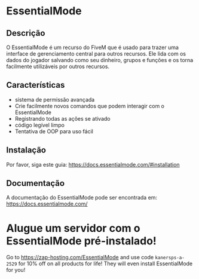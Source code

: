 # EssentialMode

## Descrição
O EssentialMode é um recurso do FiveM que é usado para trazer uma interface de gerenciamento central para outros recursos.
Ele lida com os dados do jogador salvando como seu dinheiro, grupos e funções e os torna facilmente utilizáveis por outros recursos.

## Características
- sistema de permissão avançada
- Crie facilmente novos comandos que podem interagir com o EssentialMode
- Registrando todas as ações se ativado
- código legível limpo
- Tentativa de OOP para uso fácil

## Instalação
Por favor, siga este guia: https://docs.essentialmode.com/#installation

## Documentação
A documentação do EssentialMode pode ser encontrada em: https://docs.essentialmode.com/

# Alugue um servidor com o EssentialMode pré-instalado!
Go to https://zap-hosting.com/EssentialMode and use code `kanersps-a-2529` for 10% off on all products for life! They will even install EssentialMode for you!
